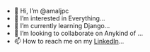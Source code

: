 - 👋 Hi, I’m @amaljpc
- 👀 I’m interested in Everything...
- 🌱 I’m currently learning Django...
- 💞️ I’m looking to collaborate on Anykind of ...
- 📫 How to reach me on my [LinkedIn](www.linkedin.com/in/amaljpc">)...

<!---
amaljpc/amaljpc is a ✨ special ✨ repository because its `README.md` (this file) appears on your GitHub profile.
You can click the Preview link to take a look at your changes.
--->
